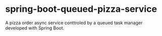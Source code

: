 # spring-boot-queued-pizza-service
A pizza order async service conttroled by a queued task manager developed with Spring Boot.
